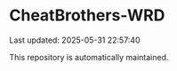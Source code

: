 # CheatBrothers-WRD

Last updated: 2025-05-31 22:57:40

This repository is automatically maintained.
